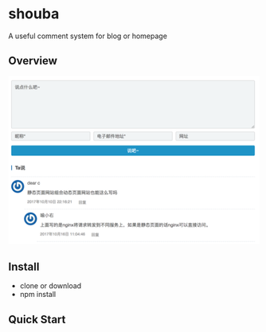 # shouba

A useful comment system for blog or homepage

## Overview
![overview](./assets/overview.png)

## Install

* clone or download
* npm install


## Quick Start